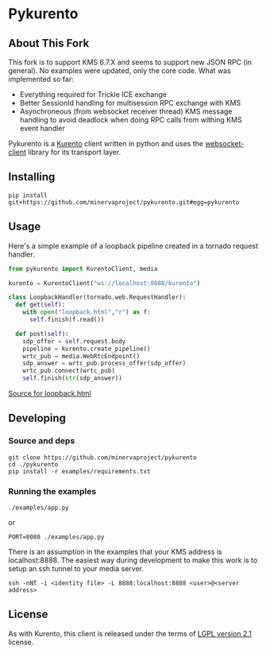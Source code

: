 # Pykurento

## About This Fork
This fork is to support KMS 6.7.X and seems to support new JSON RPC (in general). No examples were updated, only the core code.
What was implemented so far:
*  Everything required for Trickle ICE exchange
*  Better SessionId handling for multisession RPC exchange with KMS
*  Asynchroneous (from websocket receiver thread) KMS message handling to avoid deadlock when doing RPC calls from withing KMS event handler


Pykurento is a [Kurento](http://www.kurento.org/docs/5.0.3/what_is_kurento.html) client written in python and uses the [websocket-client](https://github.com/liris/websocket-client) library for its transport layer.

## Installing

```
pip install git+https://github.com/minervaproject/pykurento.git#egg=pykurento
```

## Usage

Here's a simple example of a loopback pipeline created in a tornado request handler.

```python
from pykurento import KurentoClient, media

kurento = KurentoClient("ws://localhost:8888/kurento")

class LoopbackHandler(tornado.web.RequestHandler):
  def get(self):
    with open("loopback.html","r") as f:
      self.finish(f.read())

  def post(self):
    sdp_offer = self.request.body
    pipeline = kurento.create_pipeline()
    wrtc_pub = media.WebRtcEndpoint()
    sdp_answer = wrtc_pub.process_offer(sdp_offer)
    wrtc_pub.connect(wrtc_pub)
    self.finish(str(sdp_answer))
```

[Source for loopback.html](https://github.com/minervaproject/pykurento/blob/master/examples/views/loopback.html)


## Developing

### Source and deps

```
git clone https://github.com/minervaproject/pykurento
cd ./pykurento
pip install -r examples/requirements.txt
```

### Running the examples

```
./examples/app.py
```

or

```
PORT=8080 ./examples/app.py
```

There is an assumption in the examples that your KMS address is localhost:8888. The easiest way during development to make this work is to setup an ssh tunnel to your media server.

```
ssh -nNT -i <identity file> -L 8888:localhost:8888 <user>@<server address>
```

## License
As with Kurento, this client is released under the terms of [LGPL version 2.1](http://www.gnu.org/licenses/lgpl-2.1.html) license.

